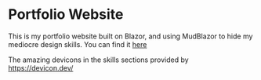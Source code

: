# Portfolio Website
This is my portfolio website built on Blazor, and using MudBlazor to hide my mediocre design skills. You can find it [here](tomburridge.com) 

The amazing devicons in the skills sections provided by https://devicon.dev/ 


